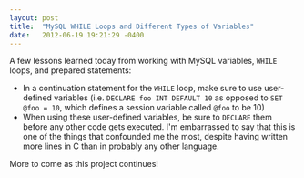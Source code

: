 ```yaml
---
layout: post
title:  "MySQL WHILE Loops and Different Types of Variables"
date:   2012-06-19 19:21:29 -0400
---
```



A few lessons learned today from working with MySQL variables, `WHILE` loops, and prepared statements:

- In a continuation statement for the `WHILE` loop, make sure to use user-defined variables (i.e. `DECLARE foo INT DEFAULT 10` as opposed to `SET @foo = 10`, which defines a session variable called `@foo` to be 10)
- When using these user-defined variables, be sure to `DECLARE` them before any other code gets executed. I'm embarrassed to say that this is one of the things that confounded me the most, despite having written more lines in C than in probably any other language.

More to come as this project continues!

